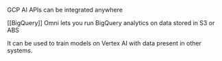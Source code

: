 
GCP AI APIs can be integrated anywhere

[[BigQuery]] Omni lets you run BigQuery analytics on data stored in S3 or ABS

It can be used to train models on Vertex AI with data present in other systems.

